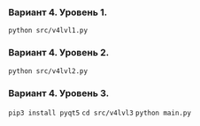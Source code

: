 ### Вариант 4. Уровень 1.

```python src/v4lvl1.py```

### Вариант 4. Уровень 2.

```python src/v4lvl2.py```

### Вариант 4. Уровень 3.

```pip3 install pyqt5```
```cd src/v4lvl3```
```python main.py```